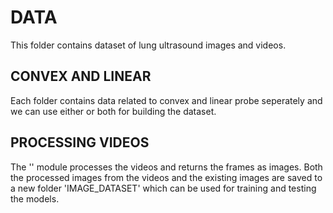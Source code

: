 # DATA
This folder contains dataset of lung ultrasound images and videos.

## CONVEX AND LINEAR
Each folder contains data related to convex and linear probe seperately and we can use either or both for building the dataset.

## PROCESSING VIDEOS
The '' module processes the videos and returns the frames as images. Both the processed images from the videos and the existing images are saved to a new folder 'IMAGE_DATASET' which can be used for training and testing the models.